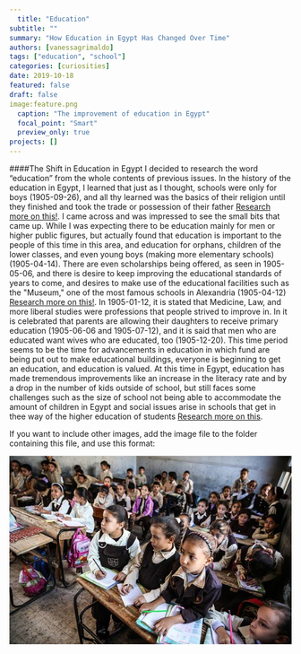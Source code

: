 ```yaml
---
  title: "Education"
subtitle: ""
summary: "How Education in Egypt Has Changed Over Time"
authors: [vanessagrimaldo]
tags: ["education", "school"]
categories: [curiosities]
date: 2019-10-18
featured: false
draft: false
image:feature.png
  caption: "The improvement of education in Egypt"
  focal_point: "Smart"
  preview_only: true
projects: []
---
```

####The Shift in Education in Egypt
I decided to research the word “education” from the whole contents of previous issues. In the history of the education in Egypt, I learned that just as I thought, schools were only for boys (1905-09-26), and all thy learned was the basics of their religion until they finished and took the trade or possession of their father [Research more on this!](https://www.jstor.org/stable/3443092?seq=2#metadata_info_tab_contents). I came across and was impressed to see the small bits that came up. While I was expecting there to be education mainly for men or higher public figures, but actually found that education is important to the people of this time in this area, and education for orphans, children of the lower classes, and even young boys (making more elementary schools)(1905-04-14). There are even scholarships being offered, as seen in 1905-05-06, and there is desire to keep improving the educational standards of years to come, and desires to make use of the educational facilities such as the "Museum," one of the most famous schools in Alexandria (1905-04-12) [Research more on this!](http://www.copticchurch.net/topics/patrology/schoolofalex/I-Intro/chapter1.html). In 1905-01-12, it is stated that Medicine, Law, and more liberal studies were professions that people strived to improve in. In it is celebrated that parents are allowing their daughters to receive primary education (1905-06-06 and 1905-07-12), and it is said that men who are educated want wives who are educated, too (1905-12-20). This time period seems to be the time for advancements in education in which fund are being put out to make educational buildings, everyone is beginning to get an education, and education is valued. At this time in Egypt, education has made tremendous improvements like an increase in the literacy rate and by a drop in the number of kids outside of school, but still faces some challenges such as the size of school not being able to accommodate the amount of children in Egypt and social issues arise in schools that get in thee way of the higher education of students [Research more on this](https://wenr.wes.org/2019/02/education-in-egypt-2).

If you want to include other images, add the image file to the folder containing this file, and use this format:

![label](featured.jpg)
